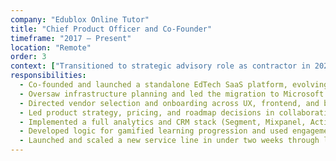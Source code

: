 ```yaml
---
company: "Edublox Online Tutor"
title: "Chief Product Officer and Co-Founder"
timeframe: "2017 – Present"
location: "Remote"
order: 3
context: ["Transitioned to strategic advisory role as contractor in 2023"]
responsibilities:
  - Co-founded and launched a standalone EdTech SaaS platform, evolving a regional franchise education business into a scalable digital subscription model.
  - Oversaw infrastructure planning and led the migration to Microsoft Azure, improving uptime and scaling capacity to support over 1,000 concurrent learners.
  - Directed vendor selection and onboarding across UX, frontend, and backend teams, aligning outsourced teams to deliver a cohesive product vision.
  - Led product strategy, pricing, and roadmap decisions in collaboration with the CEO and leadership team, including R&D through rapid prototyping and competitor analysis.
  - Implemented a full analytics and CRM stack (Segment, Mixpanel, ActiveCampaign) to inform lifecycle automation and onboarding improvements.
  - Developed logic for gamified learning progression and used engagement data to optimise user flows and messaging.
  - Launched and scaled a new service line in under two weeks through lean experimentation, doubling revenue and opening international growth channels.
---
```


